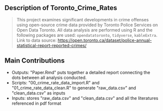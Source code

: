 ## Description of Toronto_Crime_Rates
> This project examines significant developments in crime offenses using open-source crime data provided by Toronto Police Services on Open Data Toronto. 
> All data analysis are performed using R and the following packages are used: `opendatatoronto`, `tidyverse`, `kableExtra`.
> Link to data source: https://open.toronto.ca/dataset/police-annual-statistical-report-reported-crimes/

## Main Contributions

<!-- toc -->

* Outputs: "Paper.Rmd" puts together a detailed report connecting the dots between all analysis conducted.
* Scripts: "00_crime_rate_data_import.R" and "01_crime_rate_data_clean.R" to generate "raw_data.csv" and "clean_data.csv" as inputs
* Inputs: stores "raw_data.csv" and "clean_data.csv" and all the literatures referenced in pdf format

